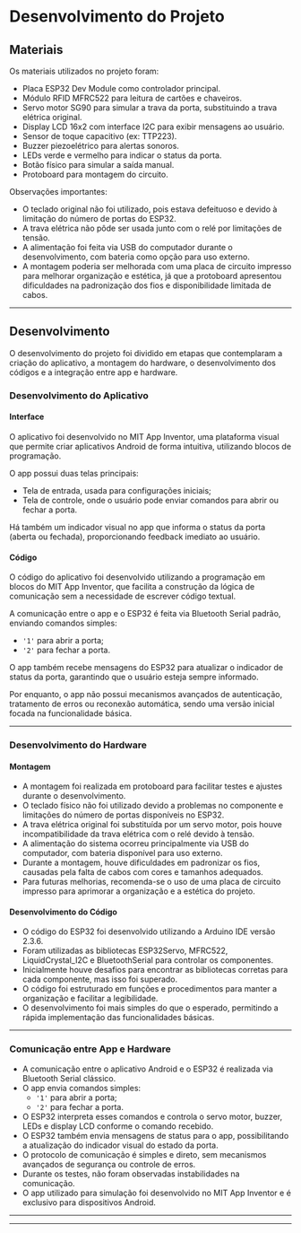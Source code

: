 # Desenvolvimento do Projeto

## Materiais

Os materiais utilizados no projeto foram:

- Placa ESP32 Dev Module como controlador principal.
- Módulo RFID MFRC522 para leitura de cartões e chaveiros.
- Servo motor SG90 para simular a trava da porta, substituindo a trava elétrica original.
- Display LCD 16x2 com interface I2C para exibir mensagens ao usuário.
- Sensor de toque capacitivo (ex: TTP223).
- Buzzer piezoelétrico para alertas sonoros.
- LEDs verde e vermelho para indicar o status da porta.
- Botão físico para simular a saída manual.
- Protoboard para montagem do circuito.

Observações importantes:
- O teclado original não foi utilizado, pois estava defeituoso e devido à limitação do número de portas do ESP32.
- A trava elétrica não pôde ser usada junto com o relé por limitações de tensão.
- A alimentação foi feita via USB do computador durante o desenvolvimento, com bateria como opção para uso externo.
- A montagem poderia ser melhorada com uma placa de circuito impresso para melhorar organização e estética, já que a protoboard apresentou dificuldades na padronização dos fios e disponibilidade limitada de cabos.

---

## Desenvolvimento

O desenvolvimento do projeto foi dividido em etapas que contemplaram a criação do aplicativo, a montagem do hardware, o desenvolvimento dos códigos e a integração entre app e hardware.

### Desenvolvimento do Aplicativo

#### Interface

O aplicativo foi desenvolvido no MIT App Inventor, uma plataforma visual que permite criar aplicativos Android de forma intuitiva, utilizando blocos de programação.

O app possui duas telas principais:
- Tela de entrada, usada para configurações iniciais;
- Tela de controle, onde o usuário pode enviar comandos para abrir ou fechar a porta.

Há também um indicador visual no app que informa o status da porta (aberta ou fechada), proporcionando feedback imediato ao usuário.

#### Código

O código do aplicativo foi desenvolvido utilizando a programação em blocos do MIT App Inventor, que facilita a construção da lógica de comunicação sem a necessidade de escrever código textual.

A comunicação entre o app e o ESP32 é feita via Bluetooth Serial padrão, enviando comandos simples:
- `'1'` para abrir a porta;
- `'2'` para fechar a porta.

O app também recebe mensagens do ESP32 para atualizar o indicador de status da porta, garantindo que o usuário esteja sempre informado.

Por enquanto, o app não possui mecanismos avançados de autenticação, tratamento de erros ou reconexão automática, sendo uma versão inicial focada na funcionalidade básica.

---

### Desenvolvimento do Hardware

#### Montagem

- A montagem foi realizada em protoboard para facilitar testes e ajustes durante o desenvolvimento.
- O teclado físico não foi utilizado devido a problemas no componente e limitações do número de portas disponíveis no ESP32.
- A trava elétrica original foi substituída por um servo motor, pois houve incompatibilidade da trava elétrica com o relé devido à tensão.
- A alimentação do sistema ocorreu principalmente via USB do computador, com bateria disponível para uso externo.
- Durante a montagem, houve dificuldades em padronizar os fios, causadas pela falta de cabos com cores e tamanhos adequados.
- Para futuras melhorias, recomenda-se o uso de uma placa de circuito impresso para aprimorar a organização e a estética do projeto.

#### Desenvolvimento do Código

- O código do ESP32 foi desenvolvido utilizando a Arduino IDE versão 2.3.6.
- Foram utilizadas as bibliotecas ESP32Servo, MFRC522, LiquidCrystal_I2C e BluetoothSerial para controlar os componentes.
- Inicialmente houve desafios para encontrar as bibliotecas corretas para cada componente, mas isso foi superado.
- O código foi estruturado em funções e procedimentos para manter a organização e facilitar a legibilidade.
- O desenvolvimento foi mais simples do que o esperado, permitindo a rápida implementação das funcionalidades básicas.

---

### Comunicação entre App e Hardware

- A comunicação entre o aplicativo Android e o ESP32 é realizada via Bluetooth Serial clássico.
- O app envia comandos simples:
  - `'1'` para abrir a porta;
  - `'2'` para fechar a porta.
- O ESP32 interpreta esses comandos e controla o servo motor, buzzer, LEDs e display LCD conforme o comando recebido.
- O ESP32 também envia mensagens de status para o app, possibilitando a atualização do indicador visual do estado da porta.
- O protocolo de comunicação é simples e direto, sem mecanismos avançados de segurança ou controle de erros.
- Durante os testes, não foram observadas instabilidades na comunicação.
- O app utilizado para simulação foi desenvolvido no MIT App Inventor e é exclusivo para dispositivos Android.

---

---

